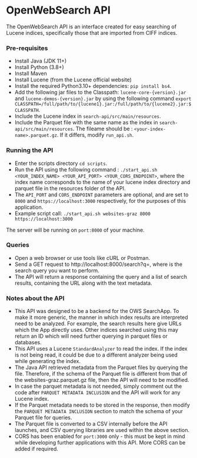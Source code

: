 # OpenWebSearch API

The OpenWebSearch API is an interface created for easy searching of Lucene indices, specifically those that are imported from CIFF indices. 

### Pre-requisites
- Install Java (JDK 11+)
- Install Python (3.8+)
- Install Maven
- Install Lucene (from the Lucene official website)
- Install the required Python3.10+ dependencies: `pip install bs4`.
- Add the following jar files to the Classpath: `lucene-core-{version}.jar` and `lucene-demos-{version}.jar` by using the following command `export CLASSPATH=/full/path/to/{lucene1}.jar:/full/path/to/{lucene2}.jar:$CLASSPATH`.
- Include the Lucene index in `search-api/src/main/resources`.
- Include the Parquet file with the same name as the index in `search-api/src/main/resources`. The fileame should be : `<your-index-name>.parquet.gz`. If it differs, modify `run_api.sh`.

### Running the API
- Enter the scripts directory `cd scripts`.
- Run the API using the following command : `./start_api.sh <YOUR_INDEX_NAME> <YOUR_API_PORT> <YOUR_CORS_ENDPOINT>`, where the index name corresponds to the name of your lucene index directory and parquet file in the resources folder of the API.
- The `API_PORT` and `CORS_ENDPOINT` parameters are optional, and are set to `8000` and `https://localhost:3000` respectively, for the purposes of this application.
- Example script call: `./start_api.sh websites-graz 8000 https://localhost:3000`

The server will be running on `port:8000` of your machine.

### Queries

- Open a web browser or use tools like cURL or Postman.
- Send a GET request to http://localhost:8000/search?q=<your-query>, where <your-query> is the search query you want to perform.
- The API will return a response containing the query and a list of search results, containing the URL along with the text metadata.


### Notes about the API
- This API was designed to be a backend for the OWS SearchApp. To make it more generic, the manner in which index results are interpreted need to be analyzed. For example, the search results here give URLs which the App directly uses. Other indices searched using this may return an ID which will need further querying in parquet files or databases.
- This API uses a Lucene `StandardAnalyzer` to read the index. If the index is not being read, it could be due to a different analyzer being used while generating the index.
- The Java API retrieved metadata from the Parquet files by querying the file. Therefore, if the schema of the Parquet file is different from that of the websites-graz.parquet.gz file, then the API will need to be modified.
- In case the parquet metadata is not needed, simply comment out the code after `PARQUET METADATA INCLUSION` and the API will work for any Lucene index.
- If the Parquet metadata needs to be stored in the response, then modify the `PARQUET METADATA INCLUSION` section to match the schema of your Parquet file for queries.
- The Parquet file is converted to a CSV internally before the API launches, and CSV querying libraries are used within the above section.
- CORS has been enabled for `port:3000` only - this must be kept in mind while developing further applications with this API. More CORS can be added if required.